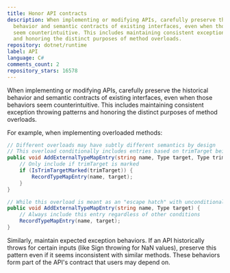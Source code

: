 ```yaml
---
title: Honor API contracts
description: When implementing or modifying APIs, carefully preserve the historical
  behavior and semantic contracts of existing interfaces, even when those behaviors
  seem counterintuitive. This includes maintaining consistent exception throwing patterns
  and honoring the distinct purposes of method overloads.
repository: dotnet/runtime
label: API
language: C#
comments_count: 2
repository_stars: 16578
---
```


When implementing or modifying APIs, carefully preserve the historical behavior and semantic contracts of existing interfaces, even when those behaviors seem counterintuitive. This includes maintaining consistent exception throwing patterns and honoring the distinct purposes of method overloads.

For example, when implementing overloaded methods:
```csharp
// Different overloads may have subtly different semantics by design
// This overload conditionally includes entries based on trimTarget being marked
public void AddExternalTypeMapEntry(string name, Type target, Type trimTarget) {
    // Only include if trimTarget is marked
    if (IsTrimTargetMarked(trimTarget)) {
        RecordTypeMapEntry(name, target);
    }
}

// While this overload is meant as an "escape hatch" with unconditional behavior
public void AddExternalTypeMapEntry(string name, Type target) {
    // Always include this entry regardless of other conditions
    RecordTypeMapEntry(name, target);
}
```

Similarly, maintain expected exception behaviors. If an API historically throws for certain inputs (like Sign throwing for NaN values), preserve this pattern even if it seems inconsistent with similar methods. These behaviors form part of the API's contract that users may depend on.
